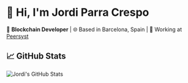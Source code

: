 # 👋 Hi, I'm Jordi Parra Crespo

🎯 **Blockchain Developer** | 🌐 Based in Barcelona, Spain | 🏢 Working at [Peersyst](https://www.peersyst.com/)
## 📈 GitHub Stats
![Jordi's GitHub Stats](https://github-readme-stats.vercel.app/api?username=JordiParraCrespo&show_icons=true&theme=radical)

